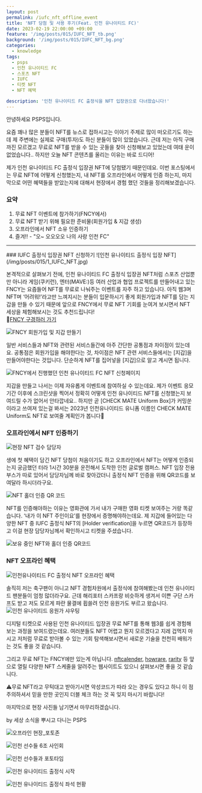 ```yaml
---
layout: post
permalink: /iufc_nft_offline_event
title: 'NFT 당첨 및 사용 후기(Feat. 인천 유나이티드 FC)'
date: 2023-02-19 22:00:00 +09:00
feature: '/img/posts/015/IUFC_NFT_tb.png'
background: '/img/posts/015/IUFC_NFT_bg.png'
categories:
  - knowledge
tags:
  - psps
  - 인천 유나이티드 FC
  - 스포츠 NFT
  - IUFC
  - 티켓 NFT
  - NFT 혜택

description: '인천 유나이티드 FC 출정식을 NFT 입장권으로 다녀왔습니다!'
---
```


안녕하세요 PSPS입니다.

요즘 꽤나 많은 분들이 NFT를 뉴스로 접하시고는 이야기 주제로 많이 떠오르기도 하는데 제 주변에는 실제로 구매(투자)도 하신 분들이 많이 있었습니다. 근데 저는 아직 구매까진 모르겠고 무료로 NFT를 받을 수 있는 곳들을 찾아 신청해보고 있었는데 여태 운이 없었습니다.. 하지만 오늘 NFT 콘텐츠를 올리는 이유는 바로 드디어!

제가 인천 유나이티드 FC 출정식 입장권 NFT에 당첨됐기 때문인데요. 이번 포스팅에서는 무료 NFT에 어떻게 신청했는지, 내 NFT를 오프라인에서 어떻게 인증 하는지, 마지막으로 어떤 혜택들을 받았는지에 대해서 현장에서 경험 했던 것들을 정리해보겠습니다.

### 요약
1. 무료 NFT 이벤트에 참가하기(FNCY에서)
2. 무료 NFT 받기 위해 필요한 준비물(회원가입 & 지갑 생성)
3. 오프라인에서 NFT 소유 인증하기
4. 즐겨!! - "오~ 오오오오 나의 사랑 인천 FC"
<hr>
### IUFC 출정식 입장권 NFT 신청하기
![인천 유나이티드 출정식 입장 NFT](/img/posts/015/1_IUFC_NFT.jpg)

본격적으로 살펴보기 전에, 인천 유나이티드 FC 출정식 입장권 NFT처럼 스포츠 산업뿐만 아니라 게임(쿠키런), 엔터(MAVE:)등 여러 산업과 협업 프로젝트를 만들어내고 있는 FNCY는 요즘들어 NFT를 무료로 나눠주는 이벤트를 자주 하고 있습니다. 아직 웹3며 NFT며 ‘어려워!’라고만 느껴지시는 분들이 입문하시기 좋게 회원가입과 NFT를 담는 지갑을 만들 수 있기 때문에 앞으로 FNCY에서 무료 NFT 기회를 눈여겨 보시면서 NFT 세상을 체험해보시는 것도 추천드립니다!
<br>
🌝[FNCY 구경하러 가기](https://fncy.world/nfts/fncy-shop)

![FNCY 회원가입 및 지갑 만들기](/img/posts/015/2_IUFC_fncy_regist_wallet.jpg)

일반 서비스들과 NFT와 관련된 서비스들간에 아주 간단한 공통점과 차이점이 있는데요. 공통점은 회원가입을 해야한다는 것, 차이점은 NFT 관련 서비스들에서는 [지갑]을 만들어야한다는 것입니다. 단순하게 NFT를 집어넣을 [지갑]으로 알고 계시면 됩니다.

![FNCY에서 진행했던 인천 유나이티드 FC NFT 신청페이지](/img/posts/015/4_IUFC_uniformboxNFTcomingsoon.jpg)

지갑을 만들고 나서는 이제 자유롭게 이벤트에 참여하실 수 있는데요. 제가 이벤트 응모 기간 이후에 스크린샷을 찍어서 정확히 어떻게 인천 유나이티드 NFT를 신청했는지 보여드릴 수가 없어서 안타깝네요.. 하지만 곧 [CHECK MATE Uniform Box]가 커밍쑨이라고 쓰여져 있는걸 봐서는 2023년 인천유나이티드 유니폼 이름인 CHECK MATE Uniform도 NFT로 보여줄 계획인가 봅니다👀

### 오프라인에서 NFT 인증하기

![현장 NFT 검수 담당자](/img/posts/015/5_IUFC_entrance.jpeg)

생에 첫 혜택이 담긴 NFT 당첨이 처음이기도 하고 오프라인에서 NFT는 어떻게 인증되는지 궁금했던 터라 1시간 30분을 운전해서 도착한 인천 글로벌 캠퍼스. NFT 입장 전용 부스가 따로 있어서 담당자님께 바로 찾아갔더니 출정식 NFT 인증을 위해 QR코드를 보여달라 하시더라구요.

![NFT 홀더 인증 QR 코드](/img/posts/015/6_IUFC_holder_verification.jpeg)

NFT를 인증해야하는 이유는 영화관에 가서 내가 구매한 영화 티켓 보여주는 거랑 똑같습니다. ‘내가 이 NFT 주인이요’를 현장에서 증명해야하는데요. 제 지갑에 들어있는 다양한 NFT 중 IUFC 출정식 NFT의 [Holder verification]을 누르면 QR코드가 등장하고 이걸 현장 담당자님께서 확인하시고 티켓을 주셨습니다.

![보유 중인 NFT와 홀더 인증 QR코드](/img/posts/015/7_IUFC_ownedNFT_n_qrcode.png)

### NFT 오프라인 혜택
![인천유나이티드 FC 출정식 NFT 오프라인 혜택](/img/posts/015/9_IUFC_offline_benefits.jpeg)

솔직히 저는 축구팬이 아니고 NFT 경험차원에서 출정식에 참여해봤는데 인천 유나이티드 팬분들이 엄청 많더라구요. 근데 해리포터 스카프랑 비슷하게 생겨서 이쁜 구단 스카프도 받고 저도 모르게 파란 물결에 휩쓸려 인천 응원가도 부르고 왔습니다.
![인천 유나이티드 응원가 샤우팅](/img/posts/015/14_IUFC_chanting.jpg)

디지털 티켓으로 사용된 인천 유나이티드 입장권 무료 NFT를 통해 웹3를 쉽게 경험해보는 과정을 보여드렸는데요. 여러분들도 NFT 어렵고 뭔지 모르겠다고 지레 겁먹지 마시고 저처럼 무료로 받아볼 수 있는 기회 탐색해보시면서 새로운 기술을 천천히 배워가는 것도 좋을 것 같습니다.

그리고 무료 NFT는 FNCY에만 있는게 아닙니다.
[nftcalender](https://nftcalendar.io/events/), [howrare](https://howrare.is/drops), [rarity](https://rarity.tools/upcoming/) 등 앞으로 열릴 다양한 NFT 스케줄을 알려주는 웹사이트도 있으니 살펴보시면 좋을 것 같습니다.

⚠️무료 NFT라고 무턱대고 받아기시면 악성코드가 따라 오는 경우도 있다고 하니 이 점 주의하셔서 믿을 만한 곳인지 더블 체크 하는 것 꼭 잊지 마시기 바랍니다!

마지막으로 현장 사진들 남기면서 마무리하겠습니다.

by 세상 소식을 뿌시고 다니는 PSPS

![오프라인 현장_포토존](/img/posts/015/10_offline_vibe.JPG)

![인천 선수들 6조 사인회](/img/posts/015/11_autograph.JPG)

![인천 선수들과 포토타임](/img/posts/015/12_photo-with-players.JPG)

![인천 유나이티드 출정식 시작](/img/posts/015/13_kickoff_ceremony.JPG)

![인천 유나이티드 출정식 좌석 현황](/img/posts/015/15_IUFC_fans.JPG)
